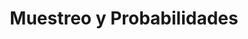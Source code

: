 ---
title: Muestreo y Probabilidades
name: cursoestadisticabasica
type: app
description: 
    es: Cálculo de Probabilidades básico y de distribuciones.
    en: Basic probability and distribution calculations.
platforms: android
price-usd: free
price-eur: free
version: 1.2.3
image: cursoestadisticabasica.png
playstore-url: https://play.google.com/store/apps/details?id=com.marcosmiranda.cursoestadisticabasica
---